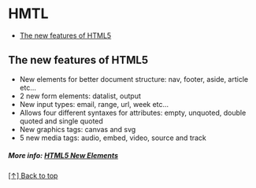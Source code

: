 # HMTL

* [The new features of HTML5](#the-new-features-of-html5)

## The new features of HTML5
  * New elements for better document structure:  nav, footer, aside, article etc...
  * 2 new form elements:  datalist, output
  * New input types: email, range, url, week etc...
  * Allows four different syntaxes for attributes: empty, unquoted, double quoted and single quoted
  * New graphics tags: canvas and svg
  * 5 new media tags: audio, embed, video, source and track
  
  ##### More info: [HTML5 New Elements](https://www.w3schools.com/html/html5_new_elements.asp)

  [[↑] Back to top](#JavaScript)
  
